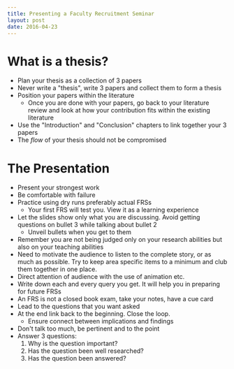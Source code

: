 ```yaml
---
title: Presenting a Faculty Recruitment Seminar
layout: post
date: 2016-04-23
---
```


# What is a thesis?

- Plan your thesis as a collection of 3 papers
- Never write a "thesis", write 3 papers and collect them to form a thesis
- Position your papers within the literature
    - Once you are done with your papers, go back to your literature
      review and look at how your contribution fits within the existing
      literature
- Use the "Introduction" and "Conclusion" chapters to link together your 3 papers
- The *flow* of your thesis should not be compromised

# The Presentation

- Present your strongest work
- Be comfortable with failure
- Practice using dry runs preferably actual FRSs
    - Your first FRS will test you. View it as a learning experience
- Let the slides show only what you are discussing. Avoid getting
  questions on bullet 3 while talking about bullet 2
    - Unveil bullets when you get to them
- Remember you are not being judged only on your research abilities but also
  on your teaching abilities
- Need to motivate the audience to listen to the complete story, or as much as
  possible. Try to keep area specific items to a minimum and club them
  together in one place.
- Direct attention of audience with the use of animation etc.
- Write down each and every query you get. It will help you in preparing
  for future FRSs
- An FRS is not a closed book exam, take your notes, have a cue card
- Lead to the questions that you want asked
- At the end link back to the beginning. Close the loop.
    - Ensure connect between implications and findings
- Don't talk too much, be pertinent and to the point
- Answer 3 questions:
    1. Why is the question important?
    2. Has the question been well researched?
    3. Has the question been answered?
